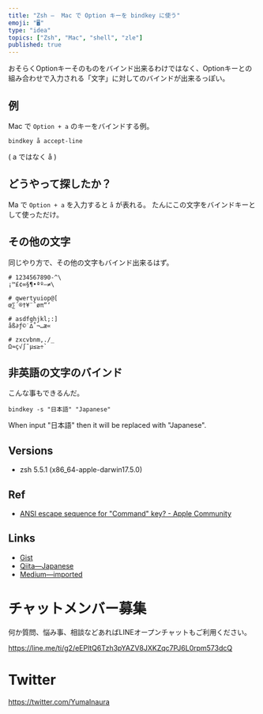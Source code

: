 ```yaml
---
title: "Zsh —  Mac で Option キーを bindkey に使う"
emoji: "🖥"
type: "idea"
topics: ["Zsh", "Mac", "shell", "zle"]
published: true
---
```


おそらくOptionキーそのものをバインド出来るわけではなく、Optionキーとの組み合わせで入力される「文字」に対してのバインドが出来るっぽい。

## 例

Mac で `Option + a` のキーをバインドする例。

```
bindkey å accept-line
```

( a ではなく å )

## どうやって探したか？

Ma で `Option + a` を入力すると `å` が表れる。
たんにこの文字をバインドキーとして使っただけ。

## その他の文字

同じやり方で、その他の文字もバインド出来るはず。

```
# 1234567890-^\
¡™£¢∞§¶•ªº–≠\

# qwertyuiop@[
œ∑´®†¥¨ˆøπ“‘

# asdfghjkl;:]
åß∂ƒ©˙∆˚¬…æ«

# zxcvbnm,./_
Ω≈ç√∫˜µ≤≥÷`
```

## 非英語の文字のバインド

こんな事もできるんだ。

```
bindkey -s "日本語" "Japanese"
```

When input "日本語" then it will be replaced with "Japanese".


## Versions

- zsh 5.5.1 (x86_64-apple-darwin17.5.0)

## Ref

- [ANSI escape sequence for "Command" key? - Apple Community](https://discussions.apple.com/thread/941455)

## Links

- [Gist](https://gist.github.com/YumaInaura/27bb1f79881a63bed2fb9635cbaed73b)
- [Qiita—Japanese](https://qiita.com/YumaInaura/items/2d7a33bb9ae23a7a1479)
- [Medium—imported](https://medium.com/supersonic-generation/zsh-bindkey-with-mac-os-option-key-a39b539019ed)








<!-- Update From Qiita API -->

# チャットメンバー募集


何か質問、悩み事、相談などあればLINEオープンチャットもご利用ください。

https://line.me/ti/g2/eEPltQ6Tzh3pYAZV8JXKZqc7PJ6L0rpm573dcQ





# Twitter


https://twitter.com/YumaInaura


<!-- Update From Qiita API -->


